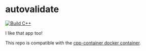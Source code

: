 # autovalidate

[![Build C++](https://github.com/jalennaran/autovalidate/actions/workflows/compile.yml/badge.svg)](https://github.com/jalennaran/autovalidate/actions/workflows/compile.yml)

I like that app too!

This repo is compatible with the [cpp-container docker container](https://github.com/ChicoState/cpp-container).
